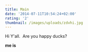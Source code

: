 ```yaml
---
title: Main
date: '2014-07-11T10:54:24+02:00'
rating: '2'
thumbnail: /images/uploads/zdvhi.jpg
---
```


Hi Y'all.  Are you happy ducks?

**me is**